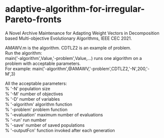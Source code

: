 # adaptive-algorithm-for-irregular-Pareto-fronts
A Novel Archive Maintenance for Adapting Weight Vectors in Decomposition 
based Multi-objective Evolutionary Algorithms, IEEE CEC 2021.

AMAWV.m is the algorithm. CDTLZ2 is an example of problem.  
Run the algorithm:     
main('-algorithm',Value,'-problem',Value,...) runs one algorithm on a problem with acceptable parameters.  
For example: main('-algorithm',@AMAWV,'-problem',CDTLZ2,'-N',200,'-M',3)  

All the acceptable parameters:  
%   '-N'            <positive integer>  population size  
%   '-M'            <positive integer>  number of objectives  
%   '-D'            <positive integer>  number of variables  
%	  '-algorithm'    <function handle>   algorithm function  
%	  '-problem'      <function handle>   problem function  
%	  '-evaluation'   <positive integer>  maximum number of evaluations  
%   '-run'          <positive integer>  run number  
%   '-save'         <integer>           number of saved populations  
%   '-outputFcn'	  <function handle>   function invoked after each generation  

